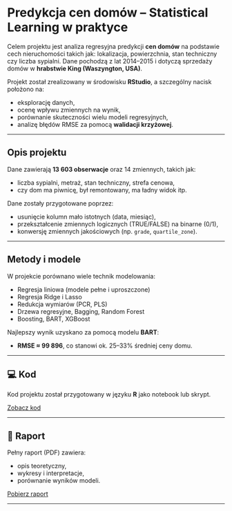 # Predykcja cen domów – Statistical Learning w praktyce

Celem projektu jest analiza regresyjna predykcji **cen domów** na podstawie cech nieruchomości takich jak: lokalizacja, powierzchnia, stan techniczny czy liczba sypialni. Dane pochodzą z lat 2014–2015 i dotyczą sprzedaży domów w **hrabstwie King (Waszyngton, USA)**.

Projekt został zrealizowany w środowisku **RStudio**, a szczególny nacisk położono na:
- eksplorację danych,
- ocenę wpływu zmiennych na wynik,
- porównanie skuteczności wielu modeli regresyjnych,
- analizę błędów RMSE za pomocą **walidacji krzyżowej**.

---

## Opis projektu

Dane zawierają **13 603 obserwacje** oraz 14 zmiennych, takich jak:
- liczba sypialni, metraż, stan techniczny, strefa cenowa,
- czy dom ma piwnicę, był remontowany, ma ładny widok itp.

Dane zostały przygotowane poprzez:
- usunięcie kolumn mało istotnych (data, miesiąc),
- przekształcenie zmiennych logicznych (TRUE/FALSE) na binarne (0/1),
- konwersję zmiennych jakościowych (np. `grade`, `quartile_zone`).

---

## Metody i modele

W projekcie porównano wiele technik modelowania:

- Regresja liniowa (modele pełne i uproszczone)
- Regresja Ridge i Lasso
- Redukcja wymiarów (PCR, PLS)
- Drzewa regresyjne, Bagging, Random Forest
- Boosting, BART, XGBoost

Najlepszy wynik uzyskano za pomocą modelu **BART**:
- **RMSE ≈ 99 896**, co stanowi ok. 25–33% średniej ceny domu.

---

## 💻 Kod

Kod projektu został przygotowany w języku **R** jako notebook lub skrypt.

[Zobacz kod](house_price_analysis.Rmd)

---

## 📄 Raport

Pełny raport (PDF) zawiera:
- opis teoretyczny,
- wykresy i interpretacje,
- porównanie wyników modeli.

[Pobierz raport](report.pdf)

---
